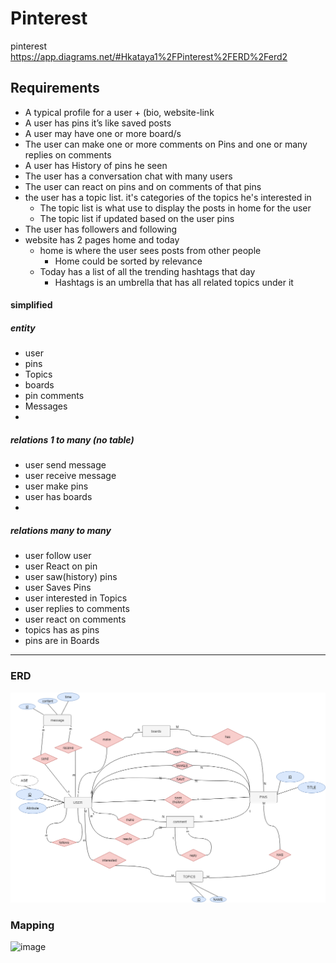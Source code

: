 # Pinterest
pinterest
https://app.diagrams.net/#Hkataya1%2FPinterest%2FERD%2Ferd2


## Requirements

- A typical profile for a user + (bio, website-link 
- A user has pins it’s like saved posts 
- A user may have one or more board/s
- The user can make one or more comments on Pins and one or many replies on comments
- A user has History of pins he seen
- The user has a conversation chat with many users
- The user can react on pins and on comments of that pins
- the user has a topic list. it's categories of the topics he's interested in  
  - The topic list is what use to display the posts in home for the user
  - The topic list if updated based on the user pins 
- The user has followers and following 
- website has 2 pages home and today
  - home is where the user sees posts from other people 
    - Home could be sorted by relevance
  - Today has a list of all the trending hashtags that day
    - Hashtags is an umbrella that has all related topics under it
 


#### simplified
##### entity
- user
- pins
- Topics
- boards
- pin comments
- Messages
- 
##### relations 1 to many (no table)
- user send message
- user receive message
- user make pins
- user has boards 
- 
##### relations many to many
- user follow user
- user React on pin
- user saw(history) pins
- user Saves Pins
- user interested in Topics
- user replies to comments
- user react on comments
- topics has as pins
- pins are in Boards

---
### ERD

![ERD](./erd2.drawio.png)


### Mapping

![image](https://user-images.githubusercontent.com/34242491/141289007-bc45c8da-af5f-4968-843c-ed6b3bc2d4c6.png)
